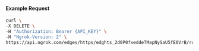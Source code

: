 <!-- Code generated for API Clients. DO NOT EDIT. -->

#### Example Request

```bash
curl \
-X DELETE \
-H "Authorization: Bearer {API_KEY}" \
-H "Ngrok-Version: 2" \
https://api.ngrok.com/edges/https/edghts_2d0P0fxeddeTMapNySaU5fE0VrB/routes/edghtsrt_2d0P0hXixcozEJgMVc1My0p4cZZ/user_agent_filter
```
